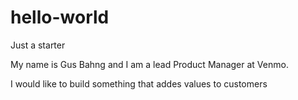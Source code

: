 # hello-world
Just a starter


My name is Gus Bahng and I am a lead Product Manager at Venmo.

I would like to build something that addes values to customers
